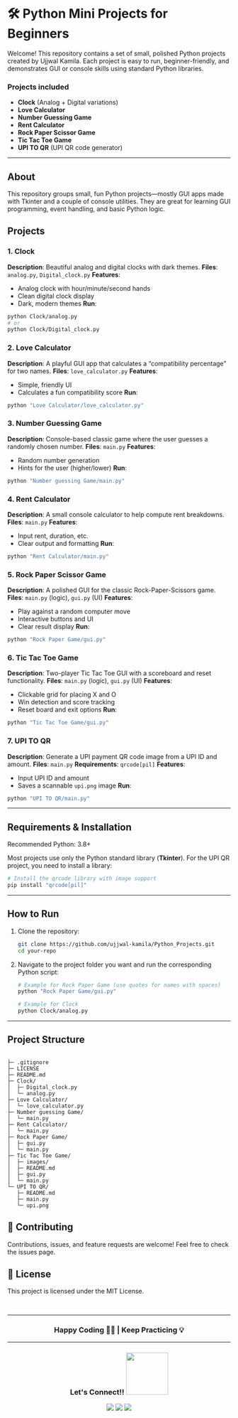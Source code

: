 
# 🛠️ Python Mini Projects for Beginners
Welcome\! This repository contains a set of small, polished Python projects created by Ujjwal Kamila. Each project is easy to run, beginner-friendly, and demonstrates GUI or console skills using standard Python libraries.

### Projects included

  * **Clock** (Analog + Digital variations)
  * **Love Calculator**
  * **Number Guessing Game**
  * **Rent Calculator**
  * **Rock Paper Scissor Game**
  * **Tic Tac Toe Game**
  * **UPI TO QR** (UPI QR code generator)

-----


## About

This repository groups small, fun Python projects—mostly GUI apps made with Tkinter and a couple of console utilities. They are great for learning GUI programming, event handling, and basic Python logic.

## Projects

### 1\. Clock

**Description**: Beautiful analog and digital clocks with dark themes.
**Files**: `analog.py`, `Digital_clock.py`
**Features**:

  * Analog clock with hour/minute/second hands
  * Clean digital clock display
  * Dark, modern themes
    **Run**:

<!-- end list -->

```bash
python Clock/analog.py
# or
python Clock/Digital_clock.py
```

### 2\. Love Calculator

**Description**: A playful GUI app that calculates a “compatibility percentage” for two names.
**Files**: `love_calculator.py`
**Features**:

  * Simple, friendly UI
  * Calculates a fun compatibility score
    **Run**:

<!-- end list -->

```bash
python "Love Calculator/love_calculator.py"
```

### 3\. Number Guessing Game

**Description**: Console-based classic game where the user guesses a randomly chosen number.
**Files**: `main.py`
**Features**:

  * Random number generation
  * Hints for the user (higher/lower)
    **Run**:

<!-- end list -->

```bash
python "Number guessing Game/main.py"
```

### 4\. Rent Calculator

**Description**: A small console calculator to help compute rent breakdowns.
**Files**: `main.py`
**Features**:

  * Input rent, duration, etc.
  * Clear output and formatting
    **Run**:

<!-- end list -->

```bash
python "Rent Calculator/main.py"
```

### 5\. Rock Paper Scissor Game

**Description**: A polished GUI for the classic Rock-Paper-Scissors game.
**Files**: `main.py` (logic), `gui.py` (UI)
**Features**:

  * Play against a random computer move
  * Interactive buttons and UI
  * Clear result display
    **Run**:

<!-- end list -->

```bash
python "Rock Paper Game/gui.py"
```

### 6\. Tic Tac Toe Game

**Description**: Two-player Tic Tac Toe GUI with a scoreboard and reset functionality.
**Files**: `main.py` (logic), `gui.py` (UI)
**Features**:

  * Clickable grid for placing X and O
  * Win detection and score tracking
  * Reset board and exit options
    **Run**:

<!-- end list -->

```bash
python "Tic Tac Toe Game/gui.py"
```

### 7\. UPI TO QR

**Description**: Generate a UPI payment QR code image from a UPI ID and amount.
**Files**: `main.py`
**Requirements**: `qrcode[pil]`
**Features**:

  * Input UPI ID and amount
  * Saves a scannable `upi.png` image
    **Run**:

<!-- end list -->

```bash
python "UPI TO QR/main.py"
```

-----

## Requirements & Installation

Recommended Python: 3.8+

Most projects use only the Python standard library (**Tkinter**). For the UPI QR project, you need to install a library:

```bash
# Install the qrcode library with image support
pip install "qrcode[pil]"
```



-----

## How to Run

1.  Clone the repository:
    ```bash
    git clone https://github.com/ujjwal-kamila/Python_Projects.git
    cd your-repo
    ```
2.  Navigate to the project folder you want and run the corresponding Python script:
    ```bash
    # Example for Rock Paper Game (use quotes for names with spaces)
    python "Rock Paper Game/gui.py"

    # Example for Clock
    python Clock/analog.py
    ```

-----

## Project Structure

```

├─ .gitignore
├─ LICENSE
├─ README.md
├─ Clock/
│  ├─ Digital_clock.py
│  └─ analog.py
├─ Love Calculator/
│  └─ love_calculator.py
├─ Number guessing Game/
│  └─ main.py
├─ Rent Calculator/
│  └─ main.py
├─ Rock Paper Game/
│  ├─ gui.py
│  └─ main.py
├─ Tic Tac Toe Game/
│  ├─ images/
│  ├─ README.md
│  ├─ gui.py
│  └─ main.py
└─ UPI TO QR/
   ├─ README.md
   ├─ main.py
   └─ upi.png
```

## 🤝 Contributing

Contributions, issues, and feature requests are welcome\! Feel free to check the issues page.



## 📄 License

This project is licensed under the MIT License.

<br>

---

<h3 align="center">
  <b>Happy Coding 👨‍💻 | Keep Practicing 💡</b>
</h3>

---

<h3 align="center">
  <b>Let's Connect!! </b>
  <img src="https://user-images.githubusercontent.com/74038190/214644145-264f4759-7633-441e-9d67-d8dda9d50d26.gif" width=95px>
</h3>

<p align="center">
  <a href="https://ujjwal-kamila.vercel.app/"><img src="https://img.shields.io/badge/Portfolio-Visit-blue?logo=Firefox&logoColor=white"></a>
  <a href="https://www.linkedin.com/in/ujjwal-kamila-8a12a4262/"><img src="https://img.shields.io/badge/LinkedIn-%230077B5.svg?logo=linkedin&logoColor=white"></a>
  <a href="https://leetcode.com/ujjwalkamila86/"><img src="https://img.shields.io/badge/LeetCode-FFA116.svg?logo=LeetCode&logoColor=black"></a>
</p>